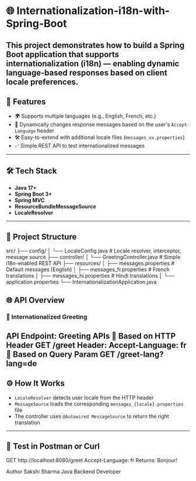 # 🌐 Internationalization-i18n-with-Spring-Boot
This project demonstrates how to build a Spring Boot application that supports internationalization (i18n) — enabling dynamic language-based responses based on client locale preferences.
---
## 🚀 Features

- 🌍 Supports multiple languages (e.g., English, French, etc.)
- 🔄 Dynamically changes response messages based on the user's `Accept-Language` header
- 🛠️ Easy-to-extend with additional locale files (`messages_xx.properties`)
- ✅ Simple REST API to test internationalized messages
---
## 🛠️ Tech Stack

- **Java 17+**
- **Spring Boot 3+**
- **Spring MVC**
- **ResourceBundleMessageSource**
- **LocaleResolver**
---
## 🧩 Project Structure
src/
├── config/
│   └── LocaleConfig.java      # Locale resolver, interceptor, message source
├── controller/
│   └── GreetingController.java # Simple i18n-enabled REST API
├── resources/
│   ├── messages.properties     # Default messages (English)
│   ├── messages_fr.properties  # French translations
│   ├── messages_hi.properties  # Hindi translations
│   └── application.properties
└── InternationalizationApplication.java

## 🌐 API Overview

### 🔹 Internationalized Greeting

**API Endpoint:**
Greeting APIs
🔸 Based on HTTP Header
GET /greet
Header: Accept-Language: fr
🔸 Based on Query Param
GET /greet-lang?lang=de
---
## ⚙️ How It Works

- `LocaleResolver` detects user locale from the HTTP header
- `MessageSource` loads the corresponding `messages_{locale}.properties` file
- The controller uses `@Autowired MessageSource` to return the right translation
---
## 🧪 Test in Postman or Curl
GET http://localhost:8080/greet
Accept-Language: fr
Returns:
Bonjour!

Author
Sakshi Sharma
Java Backend Developer
